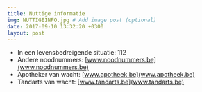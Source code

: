 ```yaml
---
title: Nuttige informatie
img: NUTTIGEINFO.jpg # Add image post (optional)
date: 2017-09-10 13:32:20 +0300
layout: post
---
```



- In een levensbedreigende situatie: 112
- Andere noodnummers: [www.noodnummers.be](www.noodnummers.be)
- Apotheker van wacht: [www.apotheek.be](www.apotheek.be)
- Tandarts van wacht: [www.tandarts.be](www.tandarts.be)